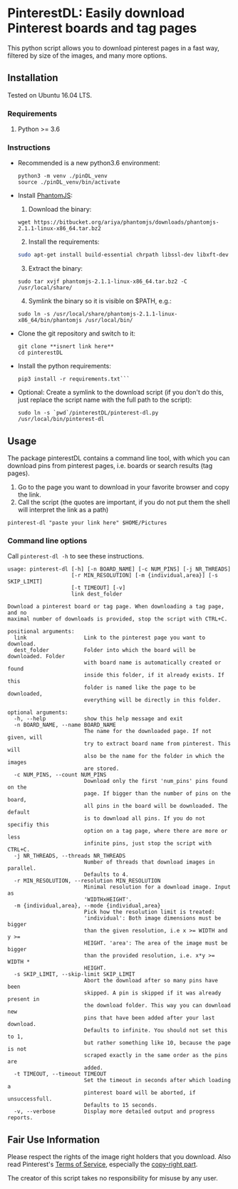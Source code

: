 # PinterestDL: Easily download Pinterest boards and tag pages

This python script allows you to download pinterest pages in a fast way, filtered by size of the images, and many more options.

## Installation
Tested on Ubuntu 16.04 LTS.

### Requirements
1. Python >= 3.6

### Instructions

- Recommended is a new python3.6 environment:

  ```
  python3 -m venv ./pinDL_venv
  source ./pinDL_venv/bin/activate
  ```

- Install [PhantomJS](http://phantomjs.org/download.html):
  1. Download the binary:

    ```
    wget https://bitbucket.org/ariya/phantomjs/downloads/phantomjs-2.1.1-linux-x86_64.tar.bz2
    ```

  2. Install the requirements:

    ```sh
    sudo apt-get install build-essential chrpath libssl-dev libxft-dev libfreetype6-dev libfreetype6 libfontconfig1-dev libfontconfig1 -y
    ```

  3. Extract the binary:

    ```
    sudo tar xvjf phantomjs-2.1.1-linux-x86_64.tar.bz2 -C /usr/local/share/
    ```

  4. Symlink the binary so it is visible on $PATH, e.g.:

    ```
    sudo ln -s /usr/local/share/phantomjs-2.1.1-linux-x86_64/bin/phantomjs /usr/local/bin/
    ```
- Clone the git repository and switch to it:

  ```
  git clone **isnert link here**
  cd pinterestDL
  ```

- Install the python requirements:

    ```
    pip3 install -r requirements.txt```

- Optional: Create a symlink to the download script (if you don't do this, just replace the script name with the full path to the script):

  ```
  sudo ln -s `pwd`/pinterestDL/pinterest-dl.py /usr/local/bin/pinterest-dl
  ```

## Usage

The package pinterestDL contains a command line tool, with which you can download pins from pinterest pages, i.e. boards or search results (tag pages).

1. Go to the page you want to download in your favorite browser and copy the link.
2. Call the script (the quotes are important, if you do not put them the shell will interpret the link as a path)

  ```pinterest-dl "paste your link here" $HOME/Pictures```

### Command line options

Call ```pinterest-dl -h``` to see these instructions.

    usage: pinterest-dl [-h] [-n BOARD_NAME] [-c NUM_PINS] [-j NR_THREADS]
                        [-r MIN_RESOLUTION] [-m {individual,area}] [-s SKIP_LIMIT]
                        [-t TIMEOUT] [-v]
                        link dest_folder

    Download a pinterest board or tag page. When downloading a tag page, and no
    maximal number of downloads is provided, stop the script with CTRL+C.

    positional arguments:
      link                  Link to the pinterest page you want to download.
      dest_folder           Folder into which the board will be downloaded. Folder
                            with board name is automatically created or found
                            inside this folder, if it already exists. If this
                            folder is named like the page to be downloaded,
                            everything will be directly in this folder.

    optional arguments:
      -h, --help            show this help message and exit
      -n BOARD_NAME, --name BOARD_NAME
                            The name for the downloaded page. If not given, will
                            try to extract board name from pinterest. This will
                            also be the name for the folder in which the images
                            are stored.
      -c NUM_PINS, --count NUM_PINS
                            Download only the first 'num_pins' pins found on the
                            page. If bigger than the number of pins on the board,
                            all pins in the board will be downloaded. The default
                            is to download all pins. If you do not specifiy this
                            option on a tag page, where there are more or less
                            infinite pins, just stop the script with CTRL+C.
      -j NR_THREADS, --threads NR_THREADS
                            Number of threads that download images in parallel.
                            Defaults to 4.
      -r MIN_RESOLUTION, --resolution MIN_RESOLUTION
                            Minimal resolution for a download image. Input as
                            'WIDTHxHEIGHT'.
      -m {individual,area}, --mode {individual,area}
                            Pick how the resolution limit is treated:
                            'individual': Both image dimensions must be bigger
                            than the given resolution, i.e x >= WIDTH and y >=
                            HEIGHT. 'area': The area of the image must be bigger
                            than the provided resolution, i.e. x*y >= WIDTH *
                            HEIGHT.
      -s SKIP_LIMIT, --skip-limit SKIP_LIMIT
                            Abort the download after so many pins have been
                            skipped. A pin is skipped if it was already present in
                            the download folder. This way you can download new
                            pins that have been added after your last download.
                            Defaults to infinite. You should not set this to 1,
                            but rather something like 10, because the page is not
                            scraped exactly in the same order as the pins are
                            added.
      -t TIMEOUT, --timeout TIMEOUT
                            Set the timeout in seconds after which loading a
                            pinterest board will be aborted, if unsuccessfull.
                            Defaults to 15 seconds.
      -v, --verbose         Display more detailed output and progress reports.


## Fair Use Information

Please respect the rights of the image right holders that you download. Also read Pinterest's [Terms of Service](https://policy.pinterest.com/en/terms-of-service), especially the [copy-right part](https://policy.pinterest.com/en/copyright).

The creator of this script takes no responsibility for misuse by any user.
